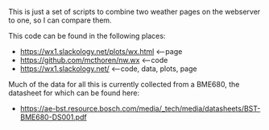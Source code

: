 This is just a set of scripts to combine two weather pages on the webserver to one, so I can compare them.

This code can be found in the following places:
* https://wx1.slackology.net/plots/wx.html	<--page
* https://github.com/mcthoren/nw.wx		<--code
* https://wx1.slackology.net/			<--code, data, plots, page

Much of the data for all this is currently collected from a BME680, the datasheet for which can be found here:
* https://ae-bst.resource.bosch.com/media/_tech/media/datasheets/BST-BME680-DS001.pdf
